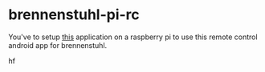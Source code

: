 # brennenstuhl-pi-rc

You've to setup [this](https://github.com/fischer-matthias/pi-brennenstuhl-server-app) application on a raspberry pi to use this remote control android app for brennenstuhl.

hf
